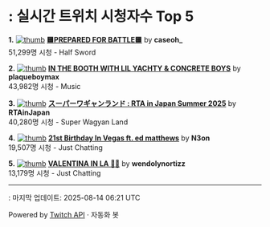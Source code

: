 # : 실시간 트위치 시청자수 Top 5

**1.** [![thumb](https://static-cdn.jtvnw.net/previews-ttv/live_user_caseoh_-320x180.jpg)](https://twitch.tv/caseoh_)
**[🟨PREPARED FOR BATTLE🟨](https://twitch.tv/caseoh_)** by **caseoh_**<br>51,299명 시청  - Half Sword

**2.** [![thumb](https://static-cdn.jtvnw.net/previews-ttv/live_user_plaqueboymax-320x180.jpg)](https://twitch.tv/plaqueboymax)
**[IN THE BOOTH WITH LIL YACHTY & CONCRETE BOYS](https://twitch.tv/plaqueboymax)** by **plaqueboymax**<br>43,982명 시청  - Music

**3.** [![thumb](https://static-cdn.jtvnw.net/previews-ttv/live_user_rtainjapan-320x180.jpg)](https://twitch.tv/RTAinJapan)
**[スーパーワギャンランド : RTA in Japan Summer 2025](https://twitch.tv/RTAinJapan)** by **RTAinJapan**<br>40,280명 시청  - Super Wagyan Land

**4.** [![thumb](https://static-cdn.jtvnw.net/previews-ttv/live_user_n3on-320x180.jpg)](https://twitch.tv/N3on)
**[21st Birthday In Vegas ft. ed matthews](https://twitch.tv/N3on)** by **N3on**<br>19,507명 시청  - Just Chatting

**5.** [![thumb](https://static-cdn.jtvnw.net/previews-ttv/live_user_wendolynortizz-320x180.jpg)](https://twitch.tv/wendolynortizz)
**[VALENTINA IN LA 🎀🤍](https://twitch.tv/wendolynortizz)** by **wendolynortizz**<br>13,179명 시청  - Just Chatting


---
: 마지막 업데이트: 2025-08-14 06:21 UTC

Powered by [Twitch API](https://dev.twitch.tv/docs/api/reference) · 자동화 봇